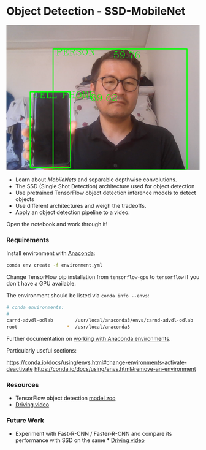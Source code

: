 # Object Detection - SSD-MobileNet

![](output_screenshot_30.03ddd.2023.png)


* Learn about *MobileNets* and separable depthwise convolutions.
* The SSD (Single Shot Detection) architecture used for object detection
* Use pretrained TensorFlow object detection inference models to detect objects
* Use different architectures and weigh the tradeoffs.
* Apply an object detection pipeline to a video.

Open the notebook and work through it!

### Requirements

Install environment with [Anaconda](https://www.continuum.io/downloads):

```sh
conda env create -f environment.yml
```

Change TensorFlow pip installation from `tensorflow-gpu` to `tensorflow` if you don't have a GPU available.

The environment should be listed via `conda info --envs`:

```sh
# conda environments:
#
carnd-advdl-odlab        /usr/local/anaconda3/envs/carnd-advdl-odlab
root                  *  /usr/local/anaconda3
```

Further documentation on [working with Anaconda environments](https://conda.io/docs/using/envs.html#managing-environments). 

Particularly useful sections:

https://conda.io/docs/using/envs.html#change-environments-activate-deactivate
https://conda.io/docs/using/envs.html#remove-an-environment

### Resources

* TensorFlow object detection [model zoo](https://github.com/tensorflow/models/blob/master/research/object_detection/g3doc/detection_model_zoo.md)
* [Driving video](https://s3-us-west-1.amazonaws.com/udacity-selfdrivingcar/advanced_deep_learning/driving.mp4)


### Future Work

* Experiment with Fast-R-CNN / Faster-R-CNN and compare its performance with SSD on the same * [Driving video](https://s3-us-west-1.amazonaws.com/udacity-selfdrivingcar/advanced_deep_learning/driving.mp4)

